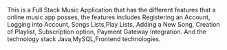 This is a Full Stack Music Application that has the different features that a online music app posses, the features includes Registering an Account, Logging into Account, Songs Lists,Play Lists, Adding a New Song, Creation of Playlist, Subscription option, Payment Gateway Integration. And the technology stack Java,MySQL,Frontend technologies.
